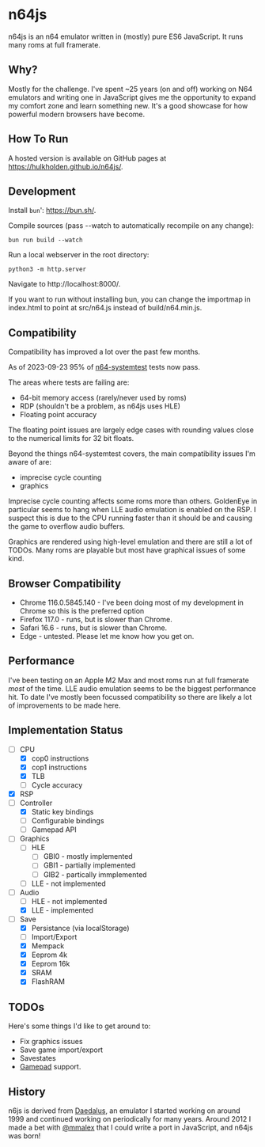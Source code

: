# n64js

n64js is an n64 emulator written in (mostly) pure ES6 JavaScript. It runs many roms at full framerate.

## Why?

Mostly for the challenge. I've spent ~25 years (on and off) working on N64 emulators and writing one in JavaScript gives me the opportunity to expand my comfort zone and learn something new. It's a good showcase for how powerful modern browsers have become.

## How To Run

A hosted version is available on GitHub pages at https://hulkholden.github.io/n64js/.

## Development

Install `bun`': https://bun.sh/.

Compile sources (pass --watch to automatically recompile on any change):

```
bun run build --watch
```

Run a local webserver in the root directory:

```
python3 -m http.server
```

Navigate to http://localhost:8000/.

If you want to run without installing bun, you can change the importmap in index.html to point at src/n64.js instead of build/n64.min.js.

## Compatibility

Compatibility has improved a lot over the past few months.

As of 2023-09-23 95% of [n64-systemtest](https://github.com/lemmy-64/n64-systemtest) tests now pass. 

The areas where tests are failing are:

* 64-bit memory access (rarely/never used by roms)
* RDP (shouldn't be a problem, as n64js uses HLE)
* Floating point accuracy

The floating point issues are largely edge cases with rounding values close to the numerical limits for 32 bit floats.

Beyond the things n64-systemtest covers, the main compatibility issues I'm aware of are:

* imprecise cycle counting
* graphics

Imprecise cycle counting affects some roms more than others. GoldenEye in particular seems to hang when LLE audio emulation is enabled on the RSP.
I suspect this is due to the CPU running faster than it should be and causing the game to overflow audio buffers.

Graphics are rendered using high-level emulation and there are still a lot of TODOs. Many roms are playable but most have graphical issues of some kind.

## Browser Compatibility

* Chrome 116.0.5845.140 - I've been doing most of my development in Chrome so this is the preferred option
* Firefox 117.0 - runs, but is slower than Chrome.
* Safari 16.6 - runs, but is slower than Chrome.
* Edge - untested. Please let me know how you get on.

## Performance

I've been testing on an Apple M2 Max and most roms run at full framerate *most* of the time.
LLE audio emulation seems to be the biggest performance hit. To date I've mostly been focussed compatibility so there are likely a lot of improvements to be made here. 

## Implementation Status

* [ ] CPU
  * [x] cop0 instructions
  * [x] cop1 instructions
  * [x] TLB
  * [ ] Cycle accuracy
* [x] RSP
* [ ] Controller
  * [x] Static key bindings
  * [ ] Configurable bindings
  * [ ] Gamepad API
* [ ] Graphics
  * [ ] HLE
    * [ ] GBI0 - mostly implemented
    * [ ] GBI1 - partially implemented
    * [ ] GIB2 - partically immplemented
  * [ ] LLE - not implemented
* [ ] Audio
  * [ ] HLE - not implemented
  * [x] LLE - implemented
* [ ] Save
  * [x] Persistance (via localStorage)
  * [ ] Import/Export
  * [x] Mempack
  * [x] Eeprom 4k
  * [x] Eeprom 16k
  * [x] SRAM
  * [x] FlashRAM

## TODOs

Here's some things I'd like to get around to:

* Fix graphics issues
* Save game import/export
* Savestates
* [Gamepad](https://developer.mozilla.org/en-US/docs/Web/API/Gamepad_API/Using_the_Gamepad_API) support.

## History

n6js is derived from [Daedalus](https://github.com/hulkholden/daedalus), an emulator I started working on around 1999 and continued working on periodically for many years.
Around 2012 I made a bet with [@mmalex](https://github.com/mmalex) that I could write a port in JavaScript, and n64js was born!